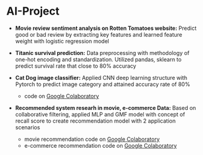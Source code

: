 # AI-Project

- **Movie review sentiment analysis on Rotten Tomatoes website:** Predict good or bad review by extracting key features and learned feature weight with logistic regression model

- **Titanic survival prediction:** Data preprocessing with methodology of one-hot encoding and standardization. Utilized pandas, sklearn  to predict survival rate that close to 80% accuracy 

- **Cat Dog image classifier:** Applied CNN deep learning structure with Pytorch to predict image category and attained accuracy rate of 80%
  *  code on [Google Colaboratory](https://drive.google.com/file/d/1WZHaVKpiMVdnor5OAaueoam1CH6eJHVN/view?usp=sharing)

- **Recommended system researh in movie, e-commerce Data:** Based on collaborative filtering, applied MLP and GMF model with concept of recall score to create recommendation model with 2 application scenarios
  *  movie recommendation code on [Google Colaboratory](https://drive.google.com/file/d/1RBMg-j_V29fo9Cpkgg4iM1_tBGLbR06m/view?usp=sharing)
  *  e-commerce recommendation code on [Google Colaboratory](https://drive.google.com/file/d/1XN-BtQpvJnoxkpQyb_9yCovFcWLlvqnH/view?usp=sharing)

